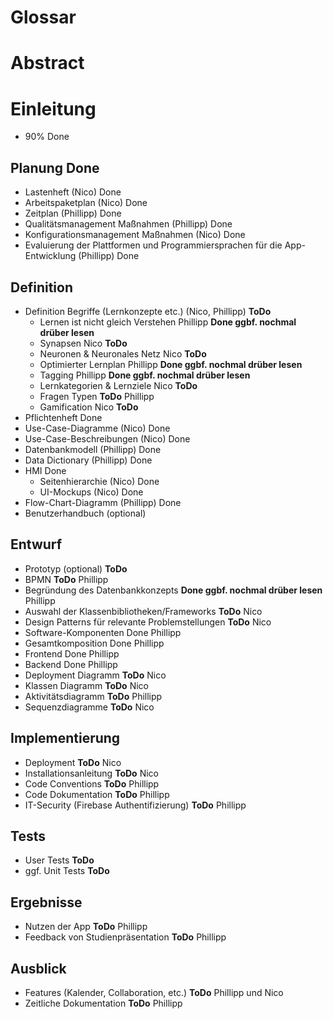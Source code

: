 # Glossar
# Abstract
# Einleitung  
- 90% Done

## Planung Done
- Lastenheft (Nico) Done
- Arbeitspaketplan (Nico) Done
- Zeitplan (Phillipp) Done
- Qualitätsmanagement Maßnahmen (Phillipp) Done
- Konfigurationsmanagement Maßnahmen (Nico) Done
- Evaluierung der Plattformen und Programmiersprachen für die App-Entwicklung (Phillipp) Done

## Definition
- Definition Begriffe (Lernkonzepte etc.) (Nico, Phillipp) **ToDo**
  - Lernen ist nicht gleich Verstehen Phillipp **Done ggbf. nochmal drüber lesen**
  - Synapsen Nico **ToDo**
  - Neuronen & Neuronales Netz Nico **ToDo**
  - Optimierter Lernplan Phillipp **Done ggbf. nochmal drüber lesen**
  - Tagging Phillipp **Done ggbf. nochmal drüber lesen**
  - Lernkategorien & Lernziele Nico **ToDo**
  - Fragen Typen **ToDo** Phillipp
  - Gamification Nico **ToDo**
- Pflichtenheft Done
- Use-Case-Diagramme (Nico) Done
- Use-Case-Beschreibungen (Nico) Done
- Datenbankmodell (Phillipp) Done
- Data Dictionary (Phillipp) Done
- HMI Done
  - Seitenhierarchie (Nico) Done
  - UI-Mockups (Nico) Done
- Flow-Chart-Diagramm (Phillipp) Done
- Benutzerhandbuch (optional)

## Entwurf
- Prototyp (optional) **ToDo**
- BPMN **ToDo** Phillipp
- Begründung des Datenbankkonzepts **Done ggbf. nochmal drüber lesen** Phillipp
- Auswahl der Klassenbibliotheken/Frameworks **ToDo** Nico
- Design Patterns für relevante Problemstellungen **ToDo** Nico
- Software-Komponenten Done Phillipp
- Gesamtkomposition Done Phillipp
- Frontend Done Phillipp
- Backend Done Phillipp
- Deployment Diagramm **ToDo** Nico
- Klassen Diagramm **ToDo** Nico
- Aktivitätsdiagramm **ToDo** Phillipp
- Sequenzdiagramme **ToDo** Nico

## Implementierung
- Deployment **ToDo** Nico
- Installationsanleitung **ToDo** Nico
- Code Conventions **ToDo** Phillipp
- Code Dokumentation **ToDo** Phillipp
- IT-Security (Firebase Authentifizierung) **ToDo** Phillipp

## Tests
- User Tests **ToDo**
- ggf. Unit Tests **ToDo**

## Ergebnisse
- Nutzen der App **ToDo** Phillipp
- Feedback von Studienpräsentation **ToDo** Phillipp

## Ausblick
- Features (Kalender, Collaboration, etc.) **ToDo** Phillipp und Nico
- Zeitliche Dokumentation **ToDo** Phillipp